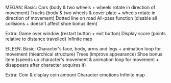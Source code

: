 MEGAN:
Basic:
Cars (body & two wheels + wheels rotate in direction of movement)
Trucks (body & two wheels & cover plate + wheels rotate in direction of movement)
Dotted line on road
All-pass function (disable all collisions + doesn't affect shoe bonus item)

Extra:
Game over window (restart button + exit button)
Display score (points relative to distance travelled)
Infinite map



EILEEN:
Basic:
Character's face, body, arms and legs + animation loop for movement (hiearchical structure)
Trees (improve appearance)
Shoe bonus item (speeds up character's movement & animation loop for movement + disappears after character acquires it)

Extra:
Coin & display coin amount
Character emotions
Infinite map
